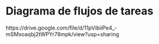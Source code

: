 # Diagrama de flujos de tareas

<!--
Subid vuestro diagrama de flujo de tareas en formato de imagen 
en esta misma carpeta y enlazadlo en este documento, así:

![Este es el diagrama de flujos de la página web Bardo](Diagrama-de-flujos.png)
--> https://drive.google.com/file/d/11pVibiiPe4_-mSMxoaqbj2tWPYr78mpk/view?usp=sharing

